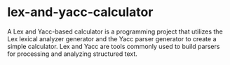 # lex-and-yacc-calculator
A Lex and Yacc-based calculator is a programming project that utilizes the Lex lexical analyzer generator and the Yacc parser generator to create a simple calculator. Lex and Yacc are tools commonly used to build parsers for processing and analyzing structured text.
